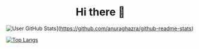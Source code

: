 <h1 align="center">Hi there 👋</h1>
 
 ![User GitHub Stats](https://github-readme-stats.vercel.app/api?username=anaschaouki&theme=aura&align=center)](https://github.com/anuraghazra/github-readme-stats)

<!-- [![GitHub Streak](https://streak-stats.demolab.com?user=anaschaouki&theme=dark&hide_border=true)](https://git.io/streak-stats) -->

[![Top Langs](https://github-readme-stats.vercel.app/api/top-langs/?username=anaschaouki&theme=dark&hide_border=true)](https://github.com/anuraghazra/github-readme-stats)
<!--
**anaschaouki/anaschaouki** is a ✨ _special_ ✨ repository because its `README.md` (this file) appears on your GitHub profile.

Here are some ideas to get you started:

- 🔭 I’m currently working on ...
- 🌱 I’m currently learning ...
- 👯 I’m looking to collaborate on ...
- 🤔 I’m looking for help with ...
- 💬 Ask me about ...
- 📫 How to reach me: ...
- 😄 Pronouns: ...
- ⚡ Fun fact: ...
-->
